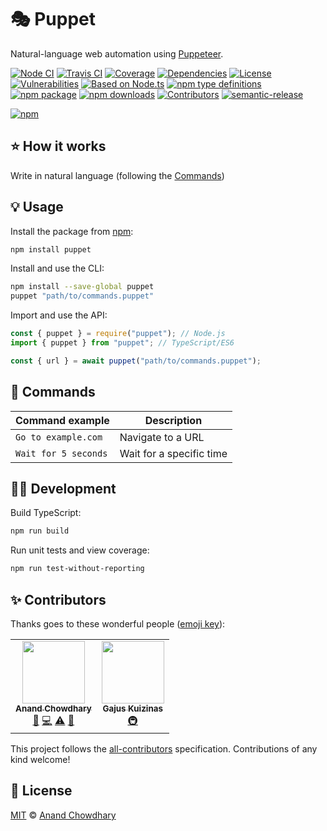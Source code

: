 # 🎭 Puppet

Natural-language web automation using [Puppeteer](https://github.com/puppeteer/puppeteer).

[![Node CI](https://img.shields.io/github/workflow/status/AnandChowdhary/puppet/Node%20CI?label=GitHub%20CI&logo=github)](https://github.com/AnandChowdhary/puppet/actions)
[![Travis CI](https://img.shields.io/travis/AnandChowdhary/puppet?label=Travis%20CI&logo=travis%20ci&logoColor=%23fff)](https://travis-ci.org/AnandChowdhary/puppet)
[![Coverage](https://coveralls.io/repos/github/AnandChowdhary/puppet/badge.svg?branch=master&v=2)](https://coveralls.io/github/AnandChowdhary/puppet?branch=master)
[![Dependencies](https://img.shields.io/librariesio/release/npm/puppet)](https://libraries.io/npm/puppet)
[![License](https://img.shields.io/npm/l/puppet)](https://github.com/AnandChowdhary/puppet/blob/master/LICENSE)
[![Vulnerabilities](https://img.shields.io/snyk/vulnerabilities/npm/puppet.svg)](https://snyk.io/test/npm/puppet)
[![Based on Node.ts](https://img.shields.io/badge/based%20on-node.ts-brightgreen)](https://github.com/AnandChowdhary/puppet)
[![npm type definitions](https://img.shields.io/npm/types/puppet.svg)](https://unpkg.com/browse/puppet/dist/index.d.ts)
[![npm package](https://img.shields.io/npm/v/puppet.svg)](https://www.npmjs.com/package/puppet)
[![npm downloads](https://img.shields.io/npm/dw/puppet)](https://www.npmjs.com/package/puppet)
[![Contributors](https://img.shields.io/github/contributors/AnandChowdhary/puppet)](https://github.com/AnandChowdhary/puppet/graphs/contributors)
[![semantic-release](https://img.shields.io/badge/%20%20%F0%9F%93%A6%F0%9F%9A%80-semantic--release-e10079.svg)](https://github.com/semantic-release/semantic-release)

[![npm](https://nodei.co/npm/puppet.png)](https://www.npmjs.com/package/puppet)

## ⭐️ How it works

Write in natural language (following the [Commands](#-commands))

## 💡 Usage

Install the package from [npm](https://www.npmjs.com/package/puppet):

```bash
npm install puppet
```

Install and use the CLI:

```bash
npm install --save-global puppet
puppet "path/to/commands.puppet"
```

Import and use the API:

```ts
const { puppet } = require("puppet"); // Node.js
import { puppet } from "puppet"; // TypeScript/ES6

const { url } = await puppet("path/to/commands.puppet");
```

## 🔫 Commands

| Command example      | Description              |
| -------------------- | ------------------------ |
| `Go to example.com`  | Navigate to a URL        |
| `Wait for 5 seconds` | Wait for a specific time |

## 👩‍💻 Development

Build TypeScript:

```bash
npm run build
```

Run unit tests and view coverage:

```bash
npm run test-without-reporting
```

## ✨ Contributors

Thanks goes to these wonderful people ([emoji key](https://allcontributors.org/docs/en/emoji-key)):

<!-- ALL-CONTRIBUTORS-LIST:START - Do not remove or modify this section -->
<!-- prettier-ignore-start -->
<!-- markdownlint-disable -->
<table>
  <tr>
    <td align="center"><a href="https://anandchowdhary.com/?utm_source=github&utm_medium=about&utm_campaign=about-link"><img src="https://avatars3.githubusercontent.com/u/2841780?v=4" width="100px;" alt=""/><br /><sub><b>Anand Chowdhary</b></sub></a><br /><a href="#ideas-AnandChowdhary" title="Ideas, Planning, & Feedback">🤔</a> <a href="https://github.com/AnandChowdhary/puppet/commits?author=AnandChowdhary" title="Code">💻</a> <a href="https://github.com/AnandChowdhary/puppet/commits?author=AnandChowdhary" title="Tests">⚠️</a> <a href="https://github.com/AnandChowdhary/puppet/commits?author=AnandChowdhary" title="Documentation">📖</a></td>
    <td align="center"><a href="https://gitspo.com"><img src="https://avatars2.githubusercontent.com/u/973543?v=4" width="100px;" alt=""/><br /><sub><b>Gajus Kuizinas</b></sub></a><br /><a href="#infra-gajus" title="Infrastructure (Hosting, Build-Tools, etc)">🚇</a></td>
  </tr>
</table>

<!-- markdownlint-enable -->
<!-- prettier-ignore-end -->
<!-- ALL-CONTRIBUTORS-LIST:END -->

This project follows the [all-contributors](https://github.com/all-contributors/all-contributors) specification. Contributions of any kind welcome!

## 📄 License

[MIT](./LICENSE) © [Anand Chowdhary](https://anandchowdhary.com)
